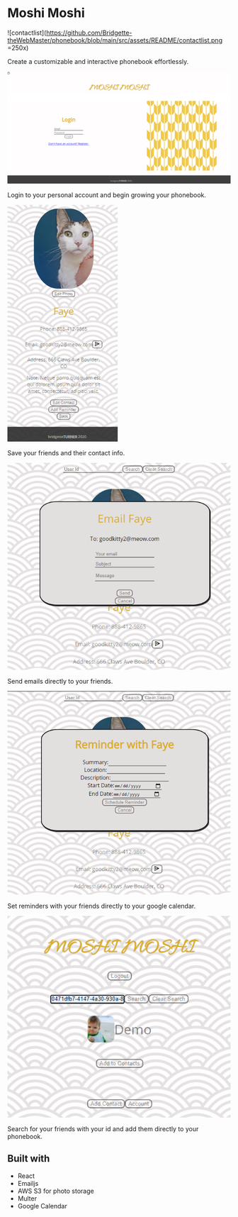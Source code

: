 # Moshi Moshi

![contactlist](https://github.com/Bridgette-theWebMaster/phonebook/blob/main/src/assets/README/contactlist.png =250x)

Create a customizable and interactive phonebook effortlessly.

![login](https://github.com/Bridgette-theWebMaster/phonebook/blob/main/src/assets/README/login.png)

Login to your personal account and begin growing your phonebook.

![contact](https://github.com/Bridgette-theWebMaster/phonebook/blob/main/src/assets/README/contact.png)

Save your friends and their contact info.

![email](https://github.com/Bridgette-theWebMaster/phonebook/blob/main/src/assets/README/email.png)

Send emails directly to your friends.

![reminder](https://github.com/Bridgette-theWebMaster/phonebook/blob/main/src/assets/README/reminder.png)

Set reminders with your friends directly to your google calendar.

![search](https://github.com/Bridgette-theWebMaster/phonebook/blob/main/src/assets/README/search.png)

Search for your friends with your id and add them directly to your phonebook.

## Built with

- React
- Emailjs
- AWS S3 for photo storage
- Multer
- Google Calendar
